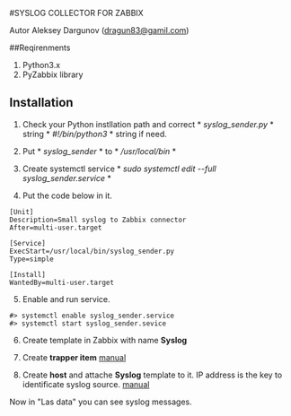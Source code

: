 #SYSLOG COLLECTOR FOR ZABBIX

Autor Aleksey Dargunov (dragun83@gamil.com)

##Reqirenments

1. Python3.x
2. PyZabbix library


## Installation

1. Check your Python instllation path and correct * *syslog_sender.py* * string * *#!/bin/python3* * string if need.

2. Put * *syslog_sender* * to * */usr/local/bin* *

3. Create systemctl service * *sudo systemctl edit --full syslog_sender.service* *

4. Put the code below in it.
```
[Unit]
Description=Small syslog to Zabbix connector
After=multi-user.target

[Service]
ExecStart=/usr/local/bin/syslog_sender.py
Type=simple

[Install]
WantedBy=multi-user.target
```

5. Enable and run service.
```
#> systemctl enable syslog_sender.service
#> systemctl start syslog_sender.sevice
```
6. Create template in Zabbix with name **Syslog**
7. Create **trapper item** [manual](https://www.zabbix.com/documentation/current/en/manual/config/items/itemtypes/trapper)

8. Create **host** and attache **Syslog** template to it. IP address is the key to identificate syslog source. [manual](https://www.zabbix.com/documentation/current/en/manual/config/hosts/host)

Now in "Las data" you can see syslog messages.
